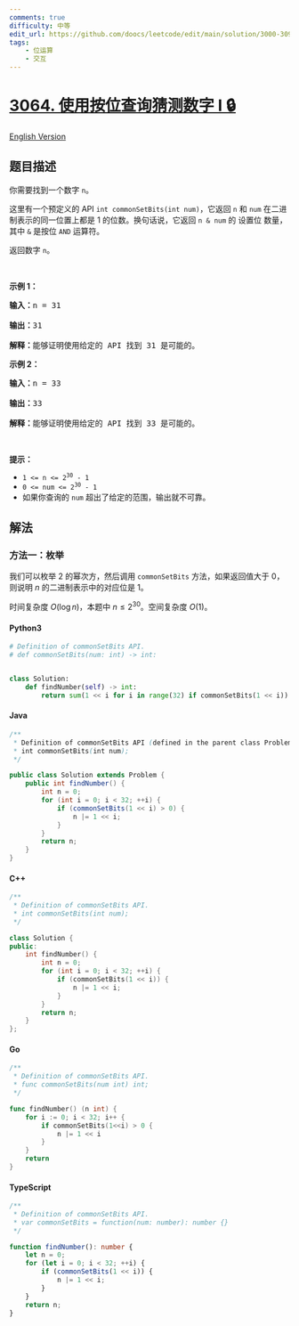 ```yaml
---
comments: true
difficulty: 中等
edit_url: https://github.com/doocs/leetcode/edit/main/solution/3000-3099/3064.Guess%20the%20Number%20Using%20Bitwise%20Questions%20I/README.md
tags:
    - 位运算
    - 交互
---
```


<!-- problem:start -->

# [3064. 使用按位查询猜测数字 I 🔒](https://leetcode.cn/problems/guess-the-number-using-bitwise-questions-i)

[English Version](/solution/3000-3099/3064.Guess%20the%20Number%20Using%20Bitwise%20Questions%20I/README_EN.md)

## 题目描述

<!-- description:start -->

<p>你需要找到一个数字&nbsp;<code>n</code>。</p>

<p>这里有一个预定义的 API&nbsp;<code>int commonSetBits(int num)</code>，它返回&nbsp;<code>n</code> 和 <code>num</code> 在二进制表示的同一位置上都是 1 的位数。换句话说，它返回&nbsp;<code>n &amp; num</code>&nbsp;的 <span data-keyword="set-bit">设置位</span> 数量，其中&nbsp;<code>&amp;</code>&nbsp;是按位&nbsp;<code>AND</code>&nbsp;运算符。</p>

<p>返回数字&nbsp;<code>n</code>。</p>

<p>&nbsp;</p>

<p><strong class="example">示例 1：</strong></p>

<pre>
<strong>输入：</strong>n = 31

<strong>输出：</strong>31

<strong>解释：</strong>能够证明使用给定的 API 找到 31 是可能的。
</pre>

<p><strong class="example">示例 2：</strong></p>

<pre>
<strong>输入：</strong>n = 33

<strong>输出：</strong>33

<strong>解释：</strong>能够证明使用给定的 API 找到 33 是可能的。
</pre>

<p>&nbsp;</p>

<p><strong>提示：</strong></p>

<ul>
	<li><code>1 &lt;= n &lt;= 2<sup>30</sup> - 1</code></li>
	<li><code>0 &lt;= num &lt;= 2<sup>30</sup> - 1</code></li>
	<li>如果你查询的&nbsp;<code>num</code>&nbsp;超出了给定的范围，输出就不可靠。</li>
</ul>

<!-- description:end -->

## 解法

<!-- solution:start -->

### 方法一：枚举

我们可以枚举 $2$ 的幂次方，然后调用 `commonSetBits` 方法，如果返回值大于 $0$，则说明 $n$ 的二进制表示中的对应位是 $1$。

时间复杂度 $O(\log n)$，本题中 $n \le 2^{30}$。空间复杂度 $O(1)$。

<!-- tabs:start -->

#### Python3

```python
# Definition of commonSetBits API.
# def commonSetBits(num: int) -> int:


class Solution:
    def findNumber(self) -> int:
        return sum(1 << i for i in range(32) if commonSetBits(1 << i))
```

#### Java

```java
/**
 * Definition of commonSetBits API (defined in the parent class Problem).
 * int commonSetBits(int num);
 */

public class Solution extends Problem {
    public int findNumber() {
        int n = 0;
        for (int i = 0; i < 32; ++i) {
            if (commonSetBits(1 << i) > 0) {
                n |= 1 << i;
            }
        }
        return n;
    }
}
```

#### C++

```cpp
/**
 * Definition of commonSetBits API.
 * int commonSetBits(int num);
 */

class Solution {
public:
    int findNumber() {
        int n = 0;
        for (int i = 0; i < 32; ++i) {
            if (commonSetBits(1 << i)) {
                n |= 1 << i;
            }
        }
        return n;
    }
};
```

#### Go

```go
/**
 * Definition of commonSetBits API.
 * func commonSetBits(num int) int;
 */

func findNumber() (n int) {
	for i := 0; i < 32; i++ {
		if commonSetBits(1<<i) > 0 {
			n |= 1 << i
		}
	}
	return
}
```

#### TypeScript

```ts
/**
 * Definition of commonSetBits API.
 * var commonSetBits = function(num: number): number {}
 */

function findNumber(): number {
    let n = 0;
    for (let i = 0; i < 32; ++i) {
        if (commonSetBits(1 << i)) {
            n |= 1 << i;
        }
    }
    return n;
}
```

<!-- tabs:end -->

<!-- solution:end -->

<!-- problem:end -->
